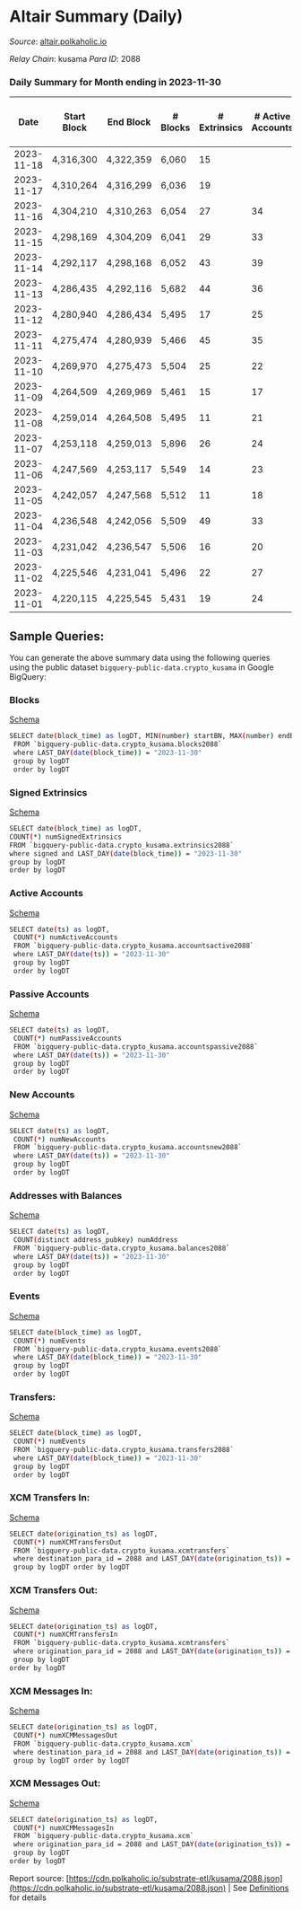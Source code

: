 # Altair Summary (Daily)

_Source_: [altair.polkaholic.io](https://altair.polkaholic.io)

*Relay Chain*: kusama
*Para ID*: 2088



### Daily Summary for Month ending in 2023-11-30


| Date    | Start Block | End Block | # Blocks | # Extrinsics | # Active Accounts | # Passive Accounts | # New Accounts | # Addresses | # Events  | # Transfers ($USD) | # XCM Transfers In ($USD) | # XCM Transfers Out ($USD) | # XCM In | # XCM Out | Issues |
|---------|-------------|-----------|----------|--------------|-------------------|--------------------|----------------|-------------|-----------|--------------------|---------------------------|----------------------------|----------|-----------|--------|
| 2023-11-18 | 4,316,300 | 4,322,359 | 6,060 | 15 |  |  |  |  | 12,334 | 6 ($708.76) |   |   |  |  |  |
| 2023-11-17 | 4,310,264 | 4,316,299 | 6,036 | 19 |  |  |  |  | 12,411 | 14 ($2,475.97) |   |   |  |  |  |
| 2023-11-16 | 4,304,210 | 4,310,263 | 6,054 | 27 | 34 | 5 | 1 | 29,721 | 12,351 | 16 ($538.02) |   | 2  | 2 | 4 |  |
| 2023-11-15 | 4,298,169 | 4,304,209 | 6,041 | 29 | 33 | 7 |  | 29,721 | 12,346 | 15 ($1,768.72) |   | 1  |  | 2 |  |
| 2023-11-14 | 4,292,117 | 4,298,168 | 6,052 | 43 | 39 | 5 | 1 | 29,718 | 12,472 | 26 ($5,111.23) |   |   | 1 |  |  |
| 2023-11-13 | 4,286,435 | 4,292,116 | 5,682 | 44 | 36 | 8 | 3 | 29,719 | 11,748 | 28 ($1,748.13) |   | 1 ($71.67) |  | 1 |  |
| 2023-11-12 | 4,280,940 | 4,286,434 | 5,495 | 17 | 25 | 5 |  | 29,717 | 11,140 | 16 ($4,278.99) |   |   |  |  |  |
| 2023-11-11 | 4,275,474 | 4,280,939 | 5,466 | 45 | 35 |  | 4 | 29,715 | 11,345 | 34 ($8,141.12) |   |   | 2 |  |  |
| 2023-11-10 | 4,269,970 | 4,275,473 | 5,504 | 25 | 22 |  |  | 29,712 | 11,280 | 20 ($723.04) |   |   | 6 |  |  |
| 2023-11-09 | 4,264,509 | 4,269,969 | 5,461 | 15 | 17 |  | 2 | 29,708 | 22,060 | 14 ($456.96) |   | 1 ($13.13) | 5 | 1 |  |
| 2023-11-08 | 4,259,014 | 4,264,508 | 5,495 | 11 | 21 | 5 |  | 29,706 | 11,102 | 8 ($126.15) |   |   |  |  |  |
| 2023-11-07 | 4,253,118 | 4,259,013 | 5,896 | 26 | 24 | 6 | 1 | 29,703 | 12,041 | 20 ($6,111.62) |   |   |  |  |  |
| 2023-11-06 | 4,247,569 | 4,253,117 | 5,549 | 14 | 23 | 4 | 1 | 29,703 | 11,233 | 9 ($98.64) |   |   |  |  |  |
| 2023-11-05 | 4,242,057 | 4,247,568 | 5,512 | 11 | 18 | 3 |  | 29,703 | 11,137 | 6 ($120.28) |   | 1  |  | 1 |  |
| 2023-11-04 | 4,236,548 | 4,242,056 | 5,509 | 49 | 33 | 3 |  | 29,702 | 11,455 | 32 ($502.32) |   | 2  | 3 | 2 |  |
| 2023-11-03 | 4,231,042 | 4,236,547 | 5,506 | 16 | 20 | 4 | 2 | 29,708 | 11,168 | 8 ($140.35) |   |   |  |  |  |
| 2023-11-02 | 4,225,546 | 4,231,041 | 5,496 | 22 | 27 | 2 | 2 | 29,707 | 11,198 | 13 ($1,126.06) |   | 1 ($51.12) |  | 1 |  |
| 2023-11-01 | 4,220,115 | 4,225,545 | 5,431 | 19 | 24 | 6 | 4 | 29,706 | 11,043 | 11 ($515.19) |   | 1 ($0.42) |  | 1 |  |

## Sample Queries:
You can generate the above summary data using the following queries using the public dataset `bigquery-public-data.crypto_kusama` in Google BigQuery:


### Blocks 

[Schema](https://github.com/colorfulnotion/substrate-etl/blob/main/schema/blocks.json)

```bash
SELECT date(block_time) as logDT, MIN(number) startBN, MAX(number) endBN, COUNT(*) numBlocks 
 FROM `bigquery-public-data.crypto_kusama.blocks2088`  
 where LAST_DAY(date(block_time)) = "2023-11-30" 
 group by logDT 
 order by logDT
```

### Signed Extrinsics 

[Schema](https://github.com/colorfulnotion/substrate-etl/blob/main/schema/extrinsics.json)

```bash
SELECT date(block_time) as logDT, 
COUNT(*) numSignedExtrinsics 
FROM `bigquery-public-data.crypto_kusama.extrinsics2088`  
where signed and LAST_DAY(date(block_time)) = "2023-11-30" 
group by logDT 
order by logDT
```

### Active Accounts 

[Schema](https://github.com/colorfulnotion/substrate-etl/blob/main/schema/accountsactive.json)

```bash
SELECT date(ts) as logDT, 
 COUNT(*) numActiveAccounts 
 FROM `bigquery-public-data.crypto_kusama.accountsactive2088` 
 where LAST_DAY(date(ts)) = "2023-11-30" 
 group by logDT 
 order by logDT
```

### Passive Accounts 

[Schema](https://github.com/colorfulnotion/substrate-etl/blob/main/schema/accountspassive.json)

```bash
SELECT date(ts) as logDT, 
 COUNT(*) numPassiveAccounts 
 FROM `bigquery-public-data.crypto_kusama.accountspassive2088` 
 where LAST_DAY(date(ts)) = "2023-11-30" 
 group by logDT 
 order by logDT
```

### New Accounts 

[Schema](https://github.com/colorfulnotion/substrate-etl/blob/main/schema/accountsnew.json)

```bash
SELECT date(ts) as logDT, 
 COUNT(*) numNewAccounts 
 FROM `bigquery-public-data.crypto_kusama.accountsnew2088` 
 where LAST_DAY(date(ts)) = "2023-11-30" 
 group by logDT
 order by logDT
```

### Addresses with Balances 

[Schema](https://github.com/colorfulnotion/substrate-etl/blob/main/schema/balances.json)

```bash
SELECT date(ts) as logDT,
 COUNT(distinct address_pubkey) numAddress 
 FROM `bigquery-public-data.crypto_kusama.balances2088` 
 where LAST_DAY(date(ts)) = "2023-11-30" 
 group by logDT 
 order by logDT
```

### Events 

[Schema](https://github.com/colorfulnotion/substrate-etl/blob/main/schema/events.json)

```bash
SELECT date(block_time) as logDT, 
 COUNT(*) numEvents 
 FROM `bigquery-public-data.crypto_kusama.events2088` 
 where LAST_DAY(date(block_time)) = "2023-11-30" 
 group by logDT 
 order by logDT
```

### Transfers:

[Schema](https://github.com/colorfulnotion/substrate-etl/blob/main/schema/transfers.json)

```bash
SELECT date(block_time) as logDT, 
 COUNT(*) numEvents 
 FROM `bigquery-public-data.crypto_kusama.transfers2088` 
 where LAST_DAY(date(block_time)) = "2023-11-30" 
 group by logDT 
 order by logDT
```

### XCM Transfers In: 

[Schema](https://github.com/colorfulnotion/substrate-etl/blob/main/schema/xcmtransfers.json)

```bash
SELECT date(origination_ts) as logDT, 
 COUNT(*) numXCMTransfersOut 
 FROM `bigquery-public-data.crypto_kusama.xcmtransfers` 
 where destination_para_id = 2088 and LAST_DAY(date(origination_ts)) = "2023-11-30" 
 group by logDT order by logDT
```

### XCM Transfers Out: 

[Schema](https://github.com/colorfulnotion/substrate-etl/blob/main/schema/xcmtransfers.json)

```bash
SELECT date(origination_ts) as logDT, 
 COUNT(*) numXCMTransfersIn 
 FROM `bigquery-public-data.crypto_kusama.xcmtransfers` 
 where origination_para_id = 2088 and LAST_DAY(date(origination_ts)) = "2023-11-30" 
 group by logDT 
order by logDT
```

### XCM Messages In: 

[Schema](https://github.com/colorfulnotion/substrate-etl/blob/main/schema/xcm.json)

```bash
SELECT date(origination_ts) as logDT, 
 COUNT(*) numXCMMessagesOut 
 FROM `bigquery-public-data.crypto_kusama.xcm` 
 where destination_para_id = 2088 and LAST_DAY(date(origination_ts)) = "2023-11-30" 
 group by logDT order by logDT
```

### XCM Messages Out: 

[Schema](https://github.com/colorfulnotion/substrate-etl/blob/main/schema/xcm.json)

```bash
SELECT date(origination_ts) as logDT, 
 COUNT(*) numXCMMessagesIn 
 FROM `bigquery-public-data.crypto_kusama.xcm` 
 where origination_para_id = 2088 and LAST_DAY(date(origination_ts)) = "2023-11-30" 
 group by logDT 
order by logDT
```


Report source: [https://cdn.polkaholic.io/substrate-etl/kusama/2088.json](https://cdn.polkaholic.io/substrate-etl/kusama/2088.json) | See [Definitions](/DEFINITIONS.md) for details
